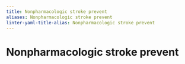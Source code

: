 ```yaml
---
title: Nonpharmacologic stroke prevent
aliases: Nonpharmacologic stroke prevent
linter-yaml-title-alias: Nonpharmacologic stroke prevent
---
```


# Nonpharmacologic stroke prevent
